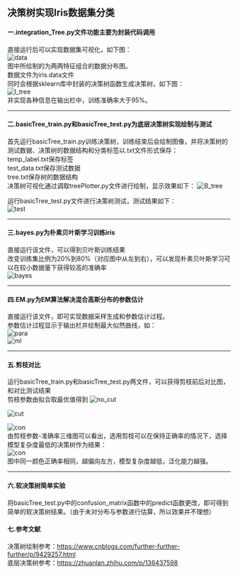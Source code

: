 ## 决策树实现Iris数据集分类

#### 一.integration_Tree.py文件功能主要为封装代码调用  
  
直接运行后可以实现数据集可视化，如下图：  
![data](figure/data.png)  
图中所绘制的为两两特征组合的数据分布图。  
数据文件为iris.data文件  
同时会根据sklearn库中封装的决策树函数生成决策树，如下图：  
![I_tree](figure/integration_tree.png)  
并实现各种信息在输出栏中，训练准确率大于95%。
***
#### 二.basicTree_train.py和basicTree_test.py为底层决策树实现绘制与测试  
首先运行basicTree_train.py训练决策树，训练结束后会绘制图像，并将决策树的测试数据、决策树的数据结构和分类标签以.txt文件形式保存：  
temp_label.txt保存标签  
test_data.txt保存测试数据  
tree.txt保存树的数据结构   
决策树可视化通过调取treePlotter.py文件进行绘制，显示效果如下：
![B_tree](figure/basic_tree.png)  
  
运行basicTree_test.py文件进行决策树测试，测试结果如下：  
![test](figure/test.png)  
***
#### 三.bayes.py为朴素贝叶斯学习训练iris
直接运行该文件，可以得到贝叶斯训练结果  
改变训练集比例为20%到80%（对应图中从左到右），可以发现朴素贝叶斯学习可以在较小数据量下获得较高的准确率  
![bayes](figure/bayes_datasize_acc.png) 
***
#### 四.EM.py为EM算法解决混合高斯分布的参数估计
直接运行该文件，即可实现数据采样生成和参数估计过程。  
参数估计过程显示于输出栏并绘制最大似然曲线，如：  
![para](figure/EM_parameters.png)  
![ml](figure/maximum_likelihood.png)
***
#### 五.剪枝对比  
运行basicTree_train.py和basicTree_test.py两文件，可以获得剪枝前后对比图，和对比测试结果  
剪枝参数由拟合取最优值得到
![no_cut](figure/before%20pruning.png)  
  
![cut](figure/after_pruning.png)  

![con](figure/prune_contract_tree.png)  
由剪枝参数-准确率三维图可以看出，选用剪枝可以在保持正确率的情况下，选择模型复杂度最低的决策树作为结果：  
![con](figure/learn_point.png)  
图中同一颜色正确率相同，越偏向左方，模型复杂度越低，泛化能力越强。

***
#### 六.软决策树简单实验  
将basicTree_test.py中的confusion_matrix函数中的predict函数更改，即可得到简单的软决策树结果。（由于未对分布与参数进行估算，所以效果并不理想）

#### 七.参考文献
决策树绘制参考：https://www.cnblogs.com/further-further-further/p/9429257.html  
底层决策树参考：https://zhuanlan.zhihu.com/p/136437598






